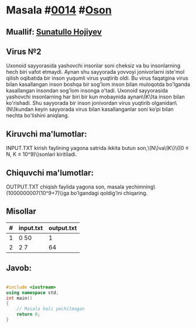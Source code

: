 
<h1>Masala #<a href="https://robocontest.uz/tasks/0014">0014</a> #<a href="https://robocontest.uz/tasks?category=1">Oson</a></h1>
<h2> Muallif: <a href="https://robocontest.uz/profile/sunnat">Sunatullo Hojiyev</a></h2>
<h2>Virus №2</h2>
<p>Uxonoid sayyorasida yashovchi insonlar soni cheksiz va bu insonlarning hech biri vafot etmaydi.
Aynan shu sayyorada yovvoyi jonivorlarni iste'mol qilish oqibatida bir inson yuqumli virus yuqtirib oldi.
Bu virus faqatgina virus bilan kasallangan inson boshqa bir sog'lom inson bilan muloqotda bo'lganda kasallangan insondan sog'lom insonga o'tadi.
Uxonoid sayyorasida yashovchi insonlarning har biri bir kun mobaynida aynan\(K\)ta inson bilan ko'rishadi.
Shu sayyorada bir inson jonivordan virus yuqtirib olganidan\(N\)kundan keyin sayyorada virus bilan kasallanganlar soni ko’pi bilan nechta bo'lishini aniqlang.</p>
<h2>Kiruvchi ma'lumotlar:</h2>
<p>INPUT.TXT kirish faylining yagona satrida ikkita butun son,\(N\)va\(K\)\((0 ≤ N, K ≤ 10^9)\)sonlari kiritiladi.</p>
<h2>Chiquvchi ma'lumotlar:</h2>
<p>OUTPUT.TXT chiqish faylida yagona son, masala yechimning\(1000000007(10^9+7)\)ga bo’lgandagi qoldig’ini chiqaring.</p>
<h2>Misollar</h2>
<table>
    <thead>
        <tr>
            <th>#</th>
            <th>input.txt</th>
            <th>output.txt</th>
        </tr>
    </thead>
    <tbody>
            <tr>
                <td>1</td>
                <td>0 50</td>
                <td>1</td>
            </tr>
            <tr>
                <td>2</td>
                <td>2 7</td>
                <td>64</td>
            </tr>
    </tbody>
    </table>
    
<h2>Javob:</h2>

######
```cpp
#include <iostream>
using namespace std;
int main()
{
    // Masala hali yechilmagan
    return 0;
}
```
